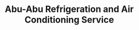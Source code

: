 ---
title: "Abu-Abu Refrigeration and Air Conditioning Service"
url: /accra/abu-abu-refrigeration-and-air-conditioning-service/
shop: Elektronik
---